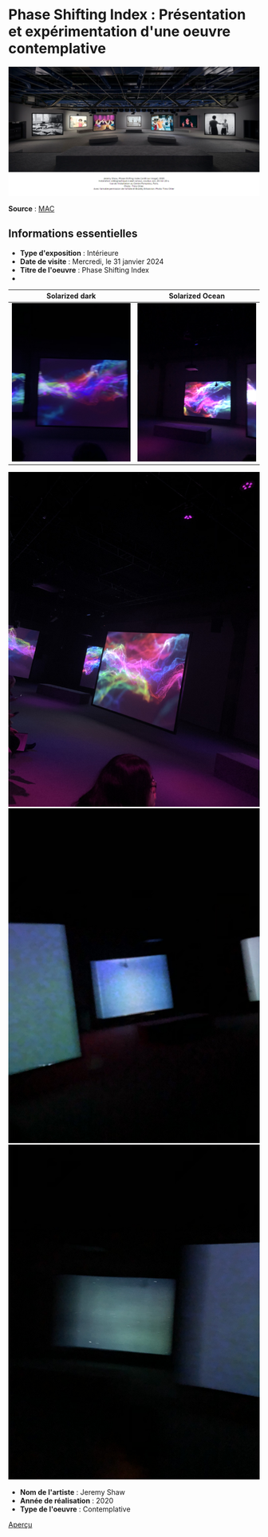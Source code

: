 # Phase Shifting Index : Présentation et expérimentation d'une oeuvre contemplative

![affiche](medias/affiche_expo.PNG)

**Source** : [MAC](https://macm.org/expositions/jeremy-shaw/)

## Informations essentielles

- **Type d'exposition** : Intérieure
- **Date de visite** : Mercredi, le 31 janvier 2024
- **Titre de l'oeuvre** : Phase Shifting Index
- 
Solarized dark             |  Solarized Ocean
:-------------------------:|:-------------------------:
 ![oeuvre](medias/ensemble_des_ecrans_colores_01.jpeg) |   ![oeuvre](medias/ensemble_des_ecrans_colores_02.jpeg) 
 ![oeuvre](medias/ensemble_des_ecrans_colores_03.jpeg)     ![oeuvre](medias/ensemble_des_ecrans_statiques_01.jpeg)
 ![oeuvre](medias/ensemble_des_ecrans_statiques_02.jpeg)
 
- **Nom de l'artiste** : Jeremy Shaw
- **Année de réalisation** : 2020
- **Type de l'oeuvre** : Contemplative

[Aperçu](https://cmontmorency365-my.sharepoint.com/:v:/g/personal/2148323_cmontmorency_qc_ca/EQRJt1A14_tMowewXKqTqBEBXy-zxODl4y6-sZ1QTPBh0g?e=kGdmmw&nav=eyJyZWZlcnJhbEluZm8iOnsicmVmZXJyYWxBcHAiOiJTdHJlYW1XZWJBcHAiLCJyZWZlcnJhbFZpZXciOiJTaGFyZURpYWxvZy1MaW5rIiwicmVmZXJyYWxBcHBQbGF0Zm9ybSI6IldlYiIsInJlZmVycmFsTW9kZSI6InZpZXcifX0%3D)
